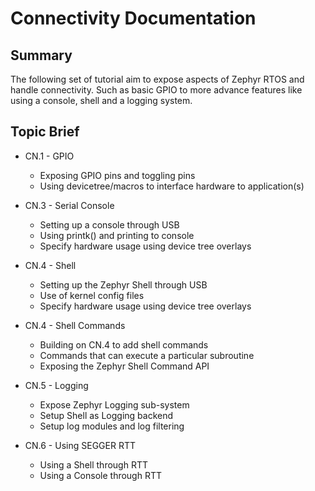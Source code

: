 # Connectivity Documentation

## Summary

The following set of tutorial aim to expose aspects of Zephyr RTOS and handle connectivity. Such as basic GPIO to more advance features like using a console, shell and a logging system.

## Topic Brief
* CN.1 - GPIO
  * Exposing GPIO pins and toggling pins
  * Using devicetree/macros to interface hardware to application(s)

* CN.3 - Serial Console
  * Setting up a console through USB
  * Using printk() and printing to console
  * Specify hardware usage using device tree overlays

* CN.4 - Shell
  * Setting up the Zephyr Shell through USB
  * Use of kernel config files
  * Specify hardware usage using device tree overlays

* CN.4 - Shell Commands
  * Building on CN.4 to add shell commands
  * Commands that can execute a particular subroutine
  * Exposing the Zephyr Shell Command API

* CN.5 - Logging
  * Expose Zephyr Logging sub-system
  * Setup Shell as Logging backend
  * Setup log modules and log filtering

* CN.6 - Using SEGGER RTT
  * Using a Shell through RTT
  * Using a Console through RTT
